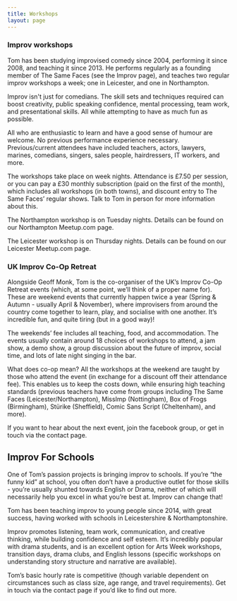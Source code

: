 ```yaml
---
title: Workshops
layout: page
---
```


### Improv workshops

Tom has been studying improvised comedy since 2004, performing it since 2008, and teaching it since 2013. He performs regularly as a founding member of The Same Faces (see the Improv page), and teaches two regular improv workshops a week; one in Leicester, and one in Northampton.

Improv isn't just for comedians. The skill sets and techniques required can boost creativity, public speaking confidence, mental processing, team work, and presentational skills. All while attempting to have as much fun as possible.

All who are enthusiastic to learn and have a good sense of humour are welcome. No previous performance experience necessary. Previous/current attendees have included teachers, actors, lawyers, marines, comedians, singers, sales people, hairdressers, IT workers, and more.

The workshops take place on week nights. Attendance is £7.50 per session, or you can pay a £30 monthly subscription (paid on the first of the month), which includes all workshops (in both towns), and discount entry to The Same Faces’ regular shows. Talk to Tom in person for more information about this.

The Northampton workshop is on Tuesday nights. Details can be found on our Northampton Meetup.com page.

The Leicester workshop is on Thursday nights. Details can be found on our Leicester Meetup.com page.

### UK Improv Co-Op Retreat

Alongside Geoff Monk, Tom is the co-organiser of the UK’s Improv Co-Op Retreat events (which, at some point, we’ll think of a proper name for). These are weekend events that currently happen twice a year (Spring & Autumn - usually April & November), where improvisers from around the country come together to learn, play, and socialise with one another. It’s incredible fun, and quite tiring (but in a good way)!

The weekends’ fee includes all teaching, food, and accommodation. The events usually contain around 18 choices of workshops to attend, a jam show, a demo show, a group discussion about the future of improv, social time, and lots of late night singing in the bar.

What does co-op mean? All the workshops at the weekend are taught by those who attend the event (in exchange for a discount off their attendance fee). This enables us to keep the costs down, while ensuring high teaching standards (previous teachers have come from groups including The Same Faces (Leicester/Northampton), MissImp (Nottingham), Box of Frogs (Birmingham), Stürike (Sheffield), Comic Sans Script (Cheltenham), and more).

If you want to hear about the next event, join the facebook group, or get in touch via the contact page.


## Improv For Schools

One of Tom’s passion projects is bringing improv to schools. If you’re “the funny kid” at school, you often don’t have a productive outlet for those skills - you’re usually shunted towards English or Drama, neither of which will necessarily help you excel in what you’re best at. Improv can change that!

Tom has been teaching improv to young people since 2014, with great success, having worked with schools in Leicestershire & Northamptonshire.

Improv promotes listening, team work, communication, and creative thinking, while building confidence and self esteem. It’s incredibly popular with drama students, and is an excellent option for Arts Week workshops, transition days, drama clubs, and English lessons (specific workshops on understanding story structure and narrative are available).

Tom’s basic hourly rate is competitive (though variable dependent on circumstances such as class size, age range, and travel requirements). Get in touch via the contact page if you’d like to find out more.
